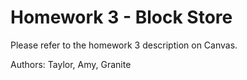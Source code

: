 # Homework 3 - Block Store

Please refer to the homework 3 description on Canvas.



Authors: Taylor, Amy, Granite